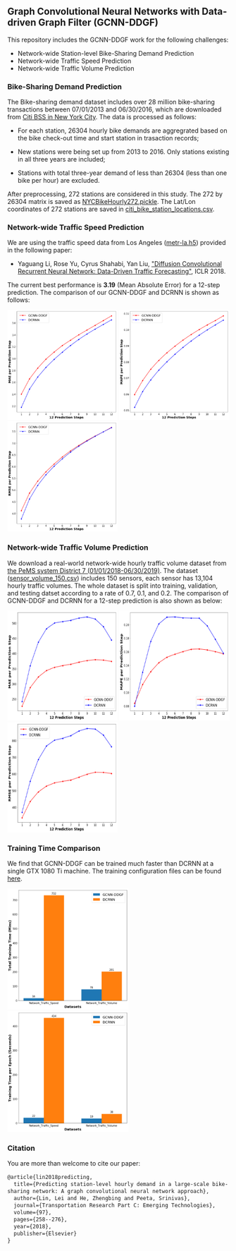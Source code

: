 ## Graph Convolutional Neural Networks with Data-driven Graph Filter (GCNN-DDGF)

This repository includes the GCNN-DDGF work for the following challenges:

* Network-wide Station-level Bike-Sharing Demand Prediction
* Network-wide Traffic Speed Prediction
* Network-wide Traffic Volume Prediction

### Bike-Sharing Demand Prediction 

The Bike-sharing demand dataset includes over 28 million bike-sharing transactions between 07/01/2013 and 06/30/2016, which are downloaded from [Citi BSS in New York City](https://www.citibikenyc.com/system-data). The data is processed as follows: 

* For each station, 26304 hourly bike demands are aggregrated based on the bike check-out time and start station in trasaction records;

* New stations were being set up from 2013 to 2016. Only stations existing in all three years are included;

* Stations with total three-year demand of less than 26304 (less than one bike per hour) are excluded. 

After preprocessing, 272 stations are considered in this study. The 272 by 26304 matrix is saved as [NYCBikeHourly272.pickle](https://github.com/transpaper/GCNN/tree/master/data/NYC_Citi_bike). The Lat/Lon coordinates of 272 stations are saved in [citi_bike_station_locations.csv](https://github.com/transpaper/GCNN/tree/master/data/NYC_Citi_bike).

### Network-wide Traffic Speed Prediction

We are using the traffic speed data from Los Angeles ([metr-la.h5](https://github.com/transpaper/GCNN/tree/master/data/METR-LA_traffic_speed)) provided in the following paper:

* Yaguang Li, Rose Yu, Cyrus Shahabi, Yan Liu, ["Diffusion Convolutional Recurrent Neural Network: Data-Driven Traffic Forecasting"](https://github.com/liyaguang/DCRNN), ICLR 2018. 

The current best performance is **3.19** (Mean Absolute Error) for a 12-step prediction. The comparison of our GCNN-DDGF and DCRNN is shown as follows:


<p float="left">
  <img src="results/mae_traffic_speed.png" width="250" height="250" />
  <img src="results/mape_traffic_speed.png" width="250" height="250" /> 
  <img src="results/rmse_traffic_speed.png" width="250" height="250" />
</p>

### Network-wide Traffic Volume Prediction

We download a real-world network-wide hourly traffic volume dataset from [the PeMS system District 7 (01/01/2018-06/30/2019)](http://pems.dot.ca.gov/). The dataset ([sensor_volume_150.csv](https://github.com/transpaper/GCNN/tree/master/data/METR-LA_traffic_volume)) includes 150 sensors, each sensor has 13,104 hourly traffic volumes. The whole dataset is split into training, validation, and testing datset according to a rate of 0.7, 0.1, and 0.2. The comparison of GCNN-DDGF and DCRNN for a 12-step prediction is also shown as below:

<p float="left">
  <img src="results/mae_traffic_volume.png" width="250" height="250" />
  <img src="results/mape_traffic_volume.png" width="250" height="250" /> 
  <img src="results/rmse_traffic_volume.png" width="250" height="250" />
</p>

### Training Time Comparison

We find that GCNN-DDGF can be trained much faster than DCRNN at a single GTX 1080 Ti machine. The training configuration files can be found [here](https://github.com/transpaper/GCNN/tree/master/GCNN-DDGF_speed_volume/model_config).

<p float="left">
<img src="results/training_time_comparison.png" width="275" height="275" />
<img src="results/training_time_per_epoch_comparison.png" width="275" height="275" />
</p>

### Citation
You are more than welcome to cite our paper:
```
@article{lin2018predicting,
  title={Predicting station-level hourly demand in a large-scale bike-sharing network: A graph convolutional neural network approach},
  author={Lin, Lei and He, Zhengbing and Peeta, Srinivas},
  journal={Transportation Research Part C: Emerging Technologies},
  volume={97},
  pages={258--276},
  year={2018},
  publisher={Elsevier}
}

```
